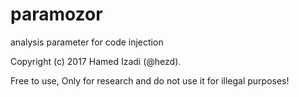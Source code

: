 # paramozor
analysis parameter for code injection

Copyright (c) 2017 Hamed Izadi (@hezd). 



Free to use, Only for research and do not use it for illegal purposes!
